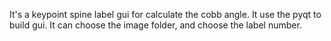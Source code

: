 It's a keypoint spine label gui for calculate the cobb angle.
It use the pyqt to build gui.
It can choose the image folder, and choose the label number.

